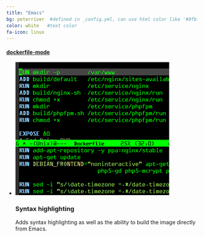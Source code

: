 ```yaml
---
title: "Emacs"
bg: peterriver  #defined in _config.yml, can use html color like '#0fbfcf'
color: white   #text color
fa-icon: linux
---
```


#### [dockerfile-mode](https://github.com/spotify/dockerfile-mode)

<ul class="screenshot-images">
  <li>
      <img src="../img/misc/emacs-dockerfile.png">
      <h3>Syntax highlighting</h3>
      <p>Adds syntax highlighting as well as the ability to build the image directly from Emacs.</p>
  </li>
</ul>
